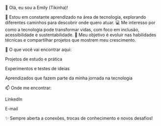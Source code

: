 👋 Olá, eu sou a Emily (Tikinha)!

🌱 Estou em constante aprendizado na área de tecnologia, explorando diferentes caminhos para descobrir onde quero atuar.
💻 Me interesso por como a tecnologia pode transformar vidas, com foco em inclusão, acessibilidade e sustentabilidade.
🎯 Meu objetivo é evoluir nas habilidades técnicas e compartilhar projetos que mostrem meu crescimento.

🚀 O que você vai encontrar aqui:

Projetos de estudo e prática

Experimentos e testes de ideias

Aprendizados que fazem parte da minha jornada na tecnologia

📫 Onde me encontrar:

LinkedIn

E-mail

✨ Sempre aberta a conexões, trocas de conhecimento e novos desafios!
